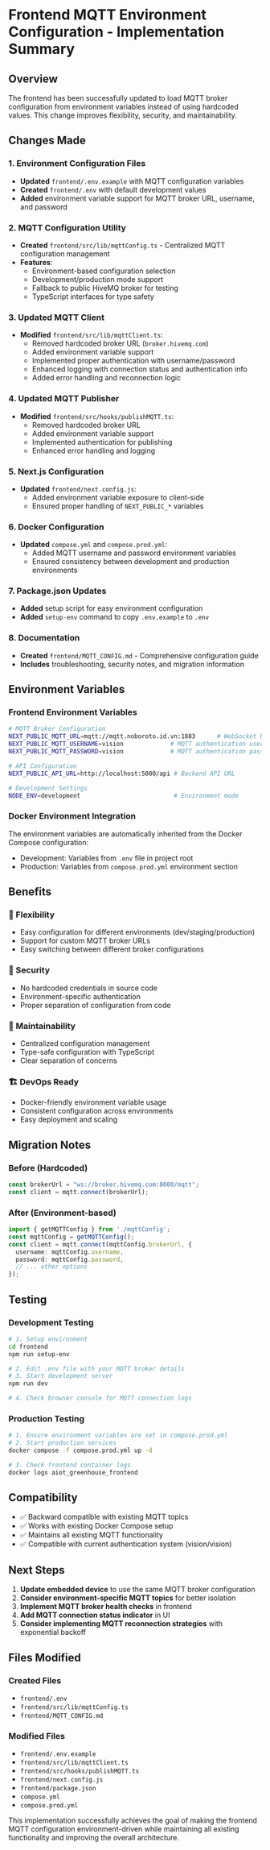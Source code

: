 # Frontend MQTT Environment Configuration - Implementation Summary

## Overview
The frontend has been successfully updated to load MQTT broker configuration from environment variables instead of using hardcoded values. This change improves flexibility, security, and maintainability.

## Changes Made

### 1. Environment Configuration Files
- **Updated** `frontend/.env.example` with MQTT configuration variables
- **Created** `frontend/.env` with default development values
- **Added** environment variable support for MQTT broker URL, username, and password

### 2. MQTT Configuration Utility
- **Created** `frontend/src/lib/mqttConfig.ts` - Centralized MQTT configuration management
- **Features**:
  - Environment-based configuration selection
  - Development/production mode support
  - Fallback to public HiveMQ broker for testing
  - TypeScript interfaces for type safety

### 3. Updated MQTT Client
- **Modified** `frontend/src/lib/mqttClient.ts`:
  - Removed hardcoded broker URL (`broker.hivemq.com`)
  - Added environment variable support
  - Implemented proper authentication with username/password
  - Enhanced logging with connection status and authentication info
  - Added error handling and reconnection logic

### 4. Updated MQTT Publisher
- **Modified** `frontend/src/hooks/publishMQTT.ts`:
  - Removed hardcoded broker URL
  - Added environment variable support
  - Implemented authentication for publishing
  - Enhanced error handling and logging

### 5. Next.js Configuration
- **Updated** `frontend/next.config.js`:
  - Added environment variable exposure to client-side
  - Ensured proper handling of `NEXT_PUBLIC_*` variables

### 6. Docker Configuration
- **Updated** `compose.yml` and `compose.prod.yml`:
  - Added MQTT username and password environment variables
  - Ensured consistency between development and production environments

### 7. Package.json Updates
- **Added** setup script for easy environment configuration
- **Added** `setup-env` command to copy `.env.example` to `.env`

### 8. Documentation
- **Created** `frontend/MQTT_CONFIG.md` - Comprehensive configuration guide
- **Includes** troubleshooting, security notes, and migration information

## Environment Variables

### Frontend Environment Variables
```bash
# MQTT Broker Configuration
NEXT_PUBLIC_MQTT_URL=mqtt://mqtt.noboroto.id.vn:1883      # WebSocket URL for MQTT broker
NEXT_PUBLIC_MQTT_USERNAME=vision             # MQTT authentication username
NEXT_PUBLIC_MQTT_PASSWORD=vision             # MQTT authentication password

# API Configuration
NEXT_PUBLIC_API_URL=http://localhost:5000/api # Backend API URL

# Development Settings
NODE_ENV=development                          # Environment mode
```

### Docker Environment Integration
The environment variables are automatically inherited from the Docker Compose configuration:
- Development: Variables from `.env` file in project root
- Production: Variables from `compose.prod.yml` environment section

## Benefits

### 🔧 Flexibility
- Easy configuration for different environments (dev/staging/production)
- Support for custom MQTT broker URLs
- Easy switching between different broker configurations

### 🔐 Security
- No hardcoded credentials in source code
- Environment-specific authentication
- Proper separation of configuration from code

### 🚀 Maintainability
- Centralized configuration management
- Type-safe configuration with TypeScript
- Clear separation of concerns

### 🏗️ DevOps Ready
- Docker-friendly environment variable usage
- Consistent configuration across environments
- Easy deployment and scaling

## Migration Notes

### Before (Hardcoded)
```typescript
const brokerUrl = "ws://broker.hivemq.com:8000/mqtt";
const client = mqtt.connect(brokerUrl);
```

### After (Environment-based)
```typescript
import { getMQTTConfig } from './mqttConfig';
const mqttConfig = getMQTTConfig();
const client = mqtt.connect(mqttConfig.brokerUrl, {
  username: mqttConfig.username,
  password: mqttConfig.password,
  // ... other options
});
```

## Testing

### Development Testing
```bash
# 1. Setup environment
cd frontend
npm run setup-env

# 2. Edit .env file with your MQTT broker details
# 3. Start development server
npm run dev

# 4. Check browser console for MQTT connection logs
```

### Production Testing
```bash
# 1. Ensure environment variables are set in compose.prod.yml
# 2. Start production services
docker compose -f compose.prod.yml up -d

# 3. Check frontend container logs
docker logs aiot_greenhouse_frontend
```

## Compatibility

- ✅ Backward compatible with existing MQTT topics
- ✅ Works with existing Docker Compose setup
- ✅ Maintains all existing MQTT functionality
- ✅ Compatible with current authentication system (vision/vision)

## Next Steps

1. **Update embedded device** to use the same MQTT broker configuration
2. **Consider environment-specific MQTT topics** for better isolation
3. **Implement MQTT broker health checks** in frontend
4. **Add MQTT connection status indicator** in UI
5. **Consider implementing MQTT reconnection strategies** with exponential backoff

## Files Modified

### Created Files
- `frontend/.env`
- `frontend/src/lib/mqttConfig.ts`
- `frontend/MQTT_CONFIG.md`

### Modified Files
- `frontend/.env.example`
- `frontend/src/lib/mqttClient.ts`
- `frontend/src/hooks/publishMQTT.ts`
- `frontend/next.config.js`
- `frontend/package.json`
- `compose.yml`
- `compose.prod.yml`

This implementation successfully achieves the goal of making the frontend MQTT configuration environment-driven while maintaining all existing functionality and improving the overall architecture.
